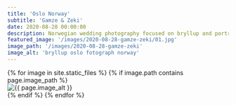 ```yaml
---
title: 'Oslo Norway'
subtitle: 'Gamze & Zeki'
date: 2020-08-28 00:00:00
description: Norwegian wedding photography focused on bryllup and portrait photography. 
featured_image: '/images/2020-08-28-gamze-zeki/01.jpg'
image_path: '/images/2020-08-28-gamze-zeki'
image_alt: 'bryllup oslo fotograph norway'
---
```


<!-- > “Cherry blossoms, the symbolic flower of the spring.” -->

<!-- DO NOT EDIT BELOW -->
<div class="image-wrap" >
{% for image in site.static_files %}
    {% if image.path contains page.image_path %}
        <div class="image-wrap" >
        <img src="{{ site.baseurl }}{{ image.path }}" alt="{{ page.image_alt }}" />
        </div>
    {% endif %}
{% endfor %}
